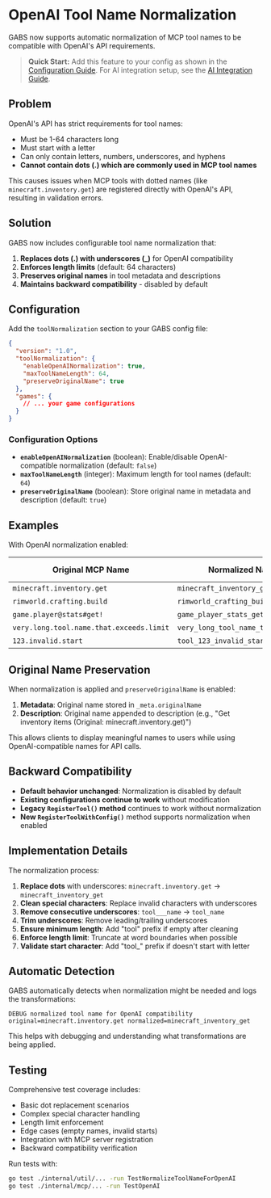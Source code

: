 # OpenAI Tool Name Normalization

GABS now supports automatic normalization of MCP tool names to be compatible with OpenAI's API requirements.

> **Quick Start:** Add this feature to your config as shown in the [Configuration Guide](CONFIGURATION.md). For AI integration setup, see the [AI Integration Guide](INTEGRATION.md).

## Problem

OpenAI's API has strict requirements for tool names:
- Must be 1-64 characters long
- Must start with a letter
- Can only contain letters, numbers, underscores, and hyphens
- **Cannot contain dots (.) which are commonly used in MCP tool names**

This causes issues when MCP tools with dotted names (like `minecraft.inventory.get`) are registered directly with OpenAI's API, resulting in validation errors.

## Solution

GABS now includes configurable tool name normalization that:
1. **Replaces dots (.) with underscores (_)** for OpenAI compatibility
2. **Enforces length limits** (default: 64 characters)
3. **Preserves original names** in tool metadata and descriptions
4. **Maintains backward compatibility** - disabled by default

## Configuration

Add the `toolNormalization` section to your GABS config file:

```json
{
  "version": "1.0",
  "toolNormalization": {
    "enableOpenAINormalization": true,
    "maxToolNameLength": 64,
    "preserveOriginalName": true
  },
  "games": {
    // ... your game configurations
  }
}
```

### Configuration Options

- **`enableOpenAINormalization`** (boolean): Enable/disable OpenAI-compatible normalization (default: `false`)
- **`maxToolNameLength`** (integer): Maximum length for tool names (default: `64`)
- **`preserveOriginalName`** (boolean): Store original name in metadata and description (default: `true`)

## Examples

With OpenAI normalization enabled:

| Original MCP Name | Normalized Name | OpenAI Valid |
|-------------------|-----------------|--------------|
| `minecraft.inventory.get` | `minecraft_inventory_get` | ✅ |
| `rimworld.crafting.build` | `rimworld_crafting_build` | ✅ |
| `game.player@stats#get!` | `game_player_stats_get` | ✅ |
| `very.long.tool.name.that.exceeds.limit` | `very_long_tool_name_that_exceeds` | ✅ |
| `123.invalid.start` | `tool_123_invalid_start` | ✅ |

## Original Name Preservation

When normalization is applied and `preserveOriginalName` is enabled:

1. **Metadata**: Original name stored in `_meta.originalName`
2. **Description**: Original name appended to description (e.g., "Get inventory items (Original: minecraft.inventory.get)")

This allows clients to display meaningful names to users while using OpenAI-compatible names for API calls.

## Backward Compatibility

- **Default behavior unchanged**: Normalization is disabled by default
- **Existing configurations continue to work** without modification
- **Legacy `RegisterTool()` method** continues to work without normalization
- **New `RegisterToolWithConfig()`** method supports normalization when enabled

## Implementation Details

The normalization process:

1. **Replace dots** with underscores: `minecraft.inventory.get` → `minecraft_inventory_get`
2. **Clean special characters**: Replace invalid characters with underscores
3. **Remove consecutive underscores**: `tool___name` → `tool_name`
4. **Trim underscores**: Remove leading/trailing underscores
5. **Ensure minimum length**: Add "tool" prefix if empty after cleaning
6. **Enforce length limit**: Truncate at word boundaries when possible
7. **Validate start character**: Add "tool_" prefix if doesn't start with letter

## Automatic Detection

GABS automatically detects when normalization might be needed and logs the transformations:

```
DEBUG normalized tool name for OpenAI compatibility original=minecraft.inventory.get normalized=minecraft_inventory_get
```

This helps with debugging and understanding what transformations are being applied.

## Testing

Comprehensive test coverage includes:
- Basic dot replacement scenarios
- Complex special character handling
- Length limit enforcement
- Edge cases (empty names, invalid starts)
- Integration with MCP server registration
- Backward compatibility verification

Run tests with:
```bash
go test ./internal/util/... -run TestNormalizeToolNameForOpenAI
go test ./internal/mcp/... -run TestOpenAI
```